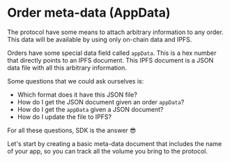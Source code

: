 # Order meta-data (AppData)

The protocol have some means to attach arbitrary information to any order. This data will be available by using only on-chain data and IPFS.

Orders have some special data field called `appData`. This is a hex number that directly points to an IPFS document. This IPFS document is a JSON data file with all this arbitrary information.

Some questions that we could ask ourselves is:

* Which format does it have this JSON file?
* How do I get the JSON document given an order `appData`?
* How do I get the `appData` given a JSON document?
* How do I update the file to IPFS?

For all these questions, SDK is the answer 😎

Let's start by creating a basic meta-data document that includes the name of your app, so you can track all the volume you bring to the protocol.
